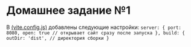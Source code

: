 # Домашнее задание №1

В [(vite.config.js)](vite.config.js) добавлены следующие настройки:
   ` server: {
        port: 8080,
        open: true // открывает сайт сразу после запуска
      },
      build: {
        outDir: 'dist', // директория сборки
      }
`
